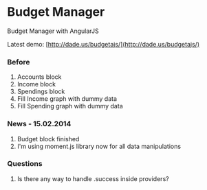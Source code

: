 Budget Manager
==============

Budget Manager with AngularJS

Latest demo: [http://dade.us/budgetajs/](http://dade.us/budgetajs/)

### Before
1. Accounts block
2. Income block
3. Spendings block
4. Fill Income graph with dummy data
5. Fill Spending graph with dummy data

### News - 15.02.2014
1. Budget block finished
2. I'm using moment.js library now for all data manipulations

### Questions

1. Is there any way to handle .success inside providers?


